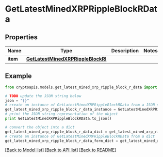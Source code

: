 # GetLatestMinedXRPRippleBlockRData


## Properties
Name | Type | Description | Notes
------------ | ------------- | ------------- | -------------
**item** | [**GetLatestMinedXRPRippleBlockRI**](GetLatestMinedXRPRippleBlockRI.md) |  | 

## Example

```python
from cryptoapis.models.get_latest_mined_xrp_ripple_block_r_data import GetLatestMinedXRPRippleBlockRData

# TODO update the JSON string below
json = "{}"
# create an instance of GetLatestMinedXRPRippleBlockRData from a JSON string
get_latest_mined_xrp_ripple_block_r_data_instance = GetLatestMinedXRPRippleBlockRData.from_json(json)
# print the JSON string representation of the object
print GetLatestMinedXRPRippleBlockRData.to_json()

# convert the object into a dict
get_latest_mined_xrp_ripple_block_r_data_dict = get_latest_mined_xrp_ripple_block_r_data_instance.to_dict()
# create an instance of GetLatestMinedXRPRippleBlockRData from a dict
get_latest_mined_xrp_ripple_block_r_data_form_dict = get_latest_mined_xrp_ripple_block_r_data.from_dict(get_latest_mined_xrp_ripple_block_r_data_dict)
```
[[Back to Model list]](../README.md#documentation-for-models) [[Back to API list]](../README.md#documentation-for-api-endpoints) [[Back to README]](../README.md)


